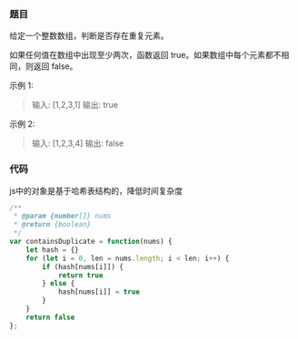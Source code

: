 ### 题目
给定一个整数数组，判断是否存在重复元素。

如果任何值在数组中出现至少两次，函数返回 true。如果数组中每个元素都不相同，则返回 false。

示例 1:
 > 输入: [1,2,3,1]
 > 输出: true

示例 2:
 > 输入: [1,2,3,4]
 > 输出: false

### 代码
js中的对象是基于哈希表结构的，降低时间复杂度
``` js
/**
 * @param {number[]} nums
 * @return {boolean}
 */
var containsDuplicate = function(nums) {
    let hash = {}
    for (let i = 0, len = nums.length; i < len; i++) {
        if (hash[nums[i]]) {
            return true
        } else {
            hash[nums[i]] = true
        }
    }
    return false
};
```
